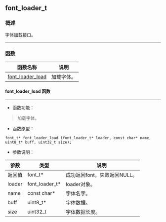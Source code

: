 ## font\_loader\_t
### 概述
字体加载接口。

----------------------------------
### 函数
<p id="font_loader_t_methods">

| 函数名称 | 说明 | 
| -------- | ------------ | 
| <a href="#font_loader_t_font_loader_load">font\_loader\_load</a> | 加载字体。 |
#### font\_loader\_load 函数
-----------------------

* 函数功能：

> <p id="font_loader_t_font_loader_load">加载字体。


* 函数原型：

```
font_t* font_loader_load (font_loader_t* loader, const char* name, uint8_t* buff, uint32_t size);
```

* 参数说明：

| 参数 | 类型 | 说明 |
| -------- | ----- | --------- |
| 返回值 | font\_t* | 成功返回font，失败返回NULL。 |
| loader | font\_loader\_t* | loader对象。 |
| name | const char* | 字体名字。 |
| buff | uint8\_t* | 字体数据。 |
| size | uint32\_t | 字体数据长度。 |
